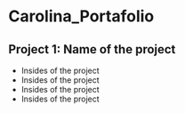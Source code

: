 # Carolina_Portafolio
## Project 1: Name of the project
- Insides of the project
- Insides of the project
- Insides of the project
- Insides of the project
